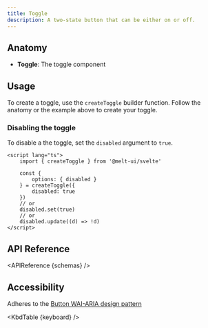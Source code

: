 ```yaml
---
title: Toggle
description: A two-state button that can be either on or off.
---
```


<script>
    import { APIReference, KbdTable } from '$docs/components/index.js'
    export let schemas
    export let keyboard
</script>

## Anatomy

- **Toggle**: The toggle component

## Usage

To create a toggle, use the `createToggle` builder function. Follow the anatomy or the example above
to create your toggle.

### Disabling the toggle

To disable a the toggle, set the `disabled` argument to `true`.

```svelte {7,10,12}
<script lang="ts">
	import { createToggle } from '@melt-ui/svelte'

	const {
		options: { disabled }
	} = createToggle({
		disabled: true
	})
	// or
	disabled.set(true)
	// or
	disabled.update((d) => !d)
</script>
```

## API Reference

<APIReference {schemas} />

## Accessibility

Adheres to the [Button WAI-ARIA design pattern](https://www.w3.org/WAI/ARIA/apg/patterns/button/)

<KbdTable {keyboard} />
